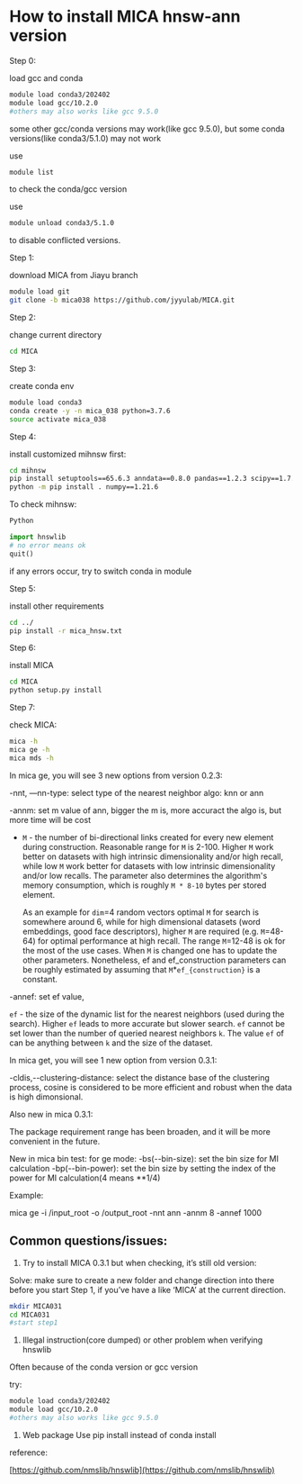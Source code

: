 # How to install MICA hnsw-ann version

Step 0:

load gcc and conda

```bash
module load conda3/202402
module load gcc/10.2.0
#others may also works like gcc 9.5.0
```

some other gcc/conda versions may work(like gcc 9.5.0), but some conda versions(like conda3/5.1.0) may not work

use
```bash
module list
```
to check the conda/gcc version

use 
```bash
module unload conda3/5.1.0
```
to disable conflicted versions.

Step 1:

download MICA from Jiayu branch

```bash
module load git
git clone -b mica038 https://github.com/jyyulab/MICA.git
```

Step 2:

change current directory

```bash
cd MICA
```

Step 3:

create conda env

```bash
module load conda3
conda create -y -n mica_038 python=3.7.6
source activate mica_038
```

Step 4:

install customized mihnsw first:

```bash
cd mihnsw
pip install setuptools==65.6.3 anndata==0.8.0 pandas==1.2.3 scipy==1.7.3 typing==3.7.4.3 typing-extensions==4.7.1 numba==0.53.1 networkx==2.6.3 pybind11
python -m pip install . numpy==1.21.6
```

To check mihnsw:

```bash
Python
```

```python
import hnswlib
# no error means ok
quit()
```

if any errors occur, try to switch conda in module

Step 5:

install other requirements

```bash
cd ../
pip install -r mica_hnsw.txt
```

Step 6:

install MICA

```bash
cd MICA
python setup.py install
```

Step 7:

check MICA:

```bash
mica -h
mica ge -h
mica mds -h
```

In mica ge, you will see 3 new options from version 0.2.3:

-nnt, —nn-type: select type of the nearest neighbor algo: knn or ann

-annm: set m value of ann, bigger the m is, more accuract the algo is, but more time will be cost

- `M` - the number of bi-directional links created for every new element during construction. Reasonable range for `M` is 2-100. Higher `M` work better on datasets with high intrinsic dimensionality and/or high recall, while low `M` work better for datasets with low intrinsic dimensionality and/or low recalls. The parameter also determines the algorithm's memory consumption, which is roughly `M * 8-10` bytes per stored element.
    
    As an example for `dim`=4 random vectors optimal `M` for search is somewhere around 6, while for high dimensional datasets (word embeddings, good face descriptors), higher `M` are required (e.g. `M`=48-64) for optimal performance at high recall. The range `M`=12-48 is ok for the most of the use cases. When `M` is changed one has to update the other parameters. Nonetheless, ef and ef_construction parameters can be roughly estimated by assuming that `M`*`ef_{construction}` is a constant.
    

-annef: set ef value,

 `ef` - the size of the dynamic list for the nearest neighbors (used during the search). Higher `ef` leads to more accurate but slower search. `ef` cannot be set lower than the number of queried nearest neighbors `k`. The value `ef` of can be anything between `k` and the size of the dataset.

In mica get, you will see 1 new option from version 0.3.1:

-cldis,--clustering-distance: select the distance base of the clustering process, cosine is considered to be more efficient and robust when the data is high dimonsional.

Also new in mica 0.3.1:

The package requirement range has been broaden, and it will be more convenient in the future.

New in mica bin test:
for ge mode:
-bs(--bin-size): set the bin size for MI calculation
-bp(--bin-power): set the bin size by setting the index of the power for MI calculation(4 means **1/4)

Example:

mica ge -i /input_root -o /output_root -nnt ann -annm 8 -annef 1000

## Common questions/issues:

1. Try to install MICA 0.3.1 but when checking, it’s still old version: 

Solve: make sure to create a new folder and change direction into there before you start Step 1, if you’ve have a like ‘MICA’ at the current direction.

```bash
mkdir MICA031
cd MICA031
#start step1
```

1. Illegal instruction(core dumped) or other problem when verifying hnswlib

Often because of the conda version or gcc version

try:

```bash
module load conda3/202402
module load gcc/10.2.0
#others may also works like gcc 9.5.0
```

1. Web package
Use pip install instead of conda install

reference: 

[https://github.com/nmslib/hnswlib](https://github.com/nmslib/hnswlib)
